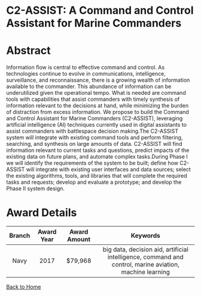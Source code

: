 
C2-ASSIST: A Command and Control Assistant for Marine Commanders
================================================================

# Abstract


Information flow is central to effective command and control. As technologies continue to evolve in communications, intelligence, surveillance, and reconnaissance, there is a growing wealth of information available to the commander. This abundance of information can be underutilized given the operational tempo. What is needed are command tools with capabilities that assist commanders with timely synthesis of information relevant to the decisions at hand, while minimizing the burden of distraction from excess information. We propose to build the Command and Control Assistant for Marine Commanders (C2-ASSIST), leveraging artificial intelligence (AI) techniques currently used in digital assistants to assist commanders with battlespace decision making.The C2-ASSIST system will integrate with existing command tools and perform filtering, searching, and synthesis on large amounts of data. C2-ASSIST will find information relevant to current tasks and questions, predict impacts of the existing data on future plans, and automate complex tasks.During Phase I we will identify the requirements of the system to be built; define how C2-ASSIST will integrate with existing user interfaces and data sources; select the existing algorithms, tools, and libraries that will complete the required tasks and requests; develop and evaluate a prototype; and develop the Phase II system design.  

# Award Details

|Branch|Award Year|Award Amount|Keywords|
| :---: | :---: | :---: | :---: |
|Navy|2017|$79,968|big data, decision aid, artificial intelligence, command and control, marine aviation, machine learning|
  
  


[Back to Home](https://github.com/chrischow/dod_sbir_awards/Reports/DJ/#1925)
